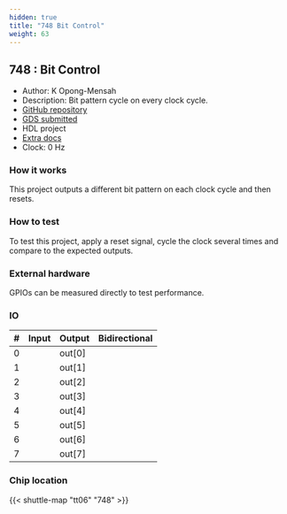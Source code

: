 ```yaml
---
hidden: true
title: "748 Bit Control"
weight: 63
---
```


## 748 : Bit Control

* Author: K Opong-Mensah
* Description: Bit pattern cycle on every clock cycle.
* [GitHub repository](https://github.com/kdotom/bit_ctrl)
* [GDS submitted](https://github.com/kdotom/bit_ctrl/actions/runs/8754368903)
* HDL project
* [Extra docs]()
* Clock: 0 Hz

### How it works

This project outputs a different bit pattern on each clock cycle and then resets.

### How to test

To test this project, apply a reset signal, cycle the clock several times and compare to the expected outputs.

### External hardware

GPIOs can be measured directly to test performance.


### IO

| #             | Input    | Output   | Bidirectional   |
| ------------- | -------- | -------- | --------------- |
| 0 |   | out[0]  |      |
| 1 |   | out[1]  |      |
| 2 |   | out[2]  |      |
| 3 |   | out[3]  |      |
| 4 |   | out[4]  |      |
| 5 |   | out[5]  |      |
| 6 |   | out[6]  |      |
| 7 |   | out[7]  |      |


### Chip location

{{< shuttle-map "tt06" "748" >}}

